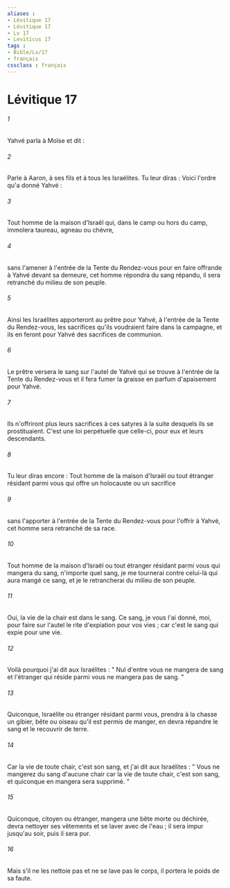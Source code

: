 ```yaml
---
aliases : 
- Lévitique 17
- Lévitique 17
- Lv 17
- Leviticus 17
tags : 
- Bible/Lv/17
- français
cssclass : français
---
```


# Lévitique 17

###### 1
Yahvé parla à Moïse et dit : 
###### 2
Parle à Aaron, à ses fils et à tous les Israélites. Tu leur diras : Voici l'ordre qu'a donné Yahvé : 
###### 3
Tout homme de la maison d'Israël qui, dans le camp ou hors du camp, immolera taureau, agneau ou chèvre, 
###### 4
sans l'amener à l'entrée de la Tente du Rendez-vous pour en faire offrande à Yahvé devant sa demeure, cet homme répondra du sang répandu, il sera retranché du milieu de son peuple. 
###### 5
Ainsi les Israélites apporteront au prêtre pour Yahvé, à l'entrée de la Tente du Rendez-vous, les sacrifices qu'ils voudraient faire dans la campagne, et ils en feront pour Yahvé des sacrifices de communion. 
###### 6
Le prêtre versera le sang sur l'autel de Yahvé qui se trouve à l'entrée de la Tente du Rendez-vous et il fera fumer la graisse en parfum d'apaisement pour Yahvé. 
###### 7
Ils n'offriront plus leurs sacrifices à ces satyres à la suite desquels ils se prostituaient. C'est une loi perpétuelle que celle-ci, pour eux et leurs descendants. 
###### 8
Tu leur diras encore : Tout homme de la maison d'Israël ou tout étranger résidant parmi vous qui offre un holocauste ou un sacrifice 
###### 9
sans l'apporter à l'entrée de la Tente du Rendez-vous pour l'offrir à Yahvé, cet homme sera retranché de sa race. 
###### 10
Tout homme de la maison d'Israël ou tout étranger résidant parmi vous qui mangera du sang, n'importe quel sang, je me tournerai contre celui-là qui aura mangé ce sang, et je le retrancherai du milieu de son peuple. 
###### 11
Oui, la vie de la chair est dans le sang. Ce sang, je vous l'ai donné, moi, pour faire sur l'autel le rite d'expiation pour vos vies ; car c'est le sang qui expie pour une vie. 
###### 12
Voilà pourquoi j'ai dit aux Israélites : " Nul d'entre vous ne mangera de sang et l'étranger qui réside parmi vous ne mangera pas de sang. "
###### 13
Quiconque, Israélite ou étranger résidant parmi vous, prendra à la chasse un gibier, bête ou oiseau qu'il est permis de manger, en devra répandre le sang et le recouvrir de terre. 
###### 14
Car la vie de toute chair, c'est son sang, et j'ai dit aux Israélites : " Vous ne mangerez du sang d'aucune chair car la vie de toute chair, c'est son sang, et quiconque en mangera sera supprimé. "
###### 15
Quiconque, citoyen ou étranger, mangera une bête morte ou déchirée, devra nettoyer ses vêtements et se laver avec de l'eau ; il sera impur jusqu'au soir, puis il sera pur. 
###### 16
Mais s'il ne les nettoie pas et ne se lave pas le corps, il portera le poids de sa faute. 
